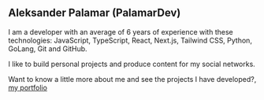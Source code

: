 ## Aleksander Palamar (PalamarDev)


I am a developer with an average of 6 years of experience with these technologies: JavaScript, TypeScript, React, Next.js, Tailwind CSS, Python, GoLang, Git and GitHub.

I like to build personal projects and produce content for my social networks.

Want to know a little more about me and see the projects I have developed?, [my portfolio](https://www.aleksanderpalamar.dev/)
